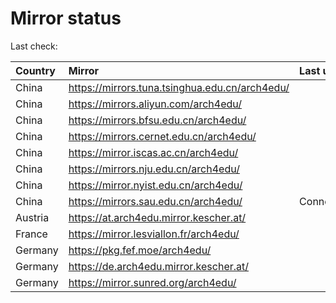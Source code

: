 <script src="./time.js"></script>
# Mirror status
Last check: <script type="text/javascript">localize(1743848618.9053688);</script>

|Country|Mirror|Last update|
|:------|:-----|:----------|
|China|https://mirrors.tuna.tsinghua.edu.cn/arch4edu/|<script type="text/javascript">localize(1743835367);</script>|
|China|https://mirrors.aliyun.com/arch4edu/|<script type="text/javascript">localize(1743835367);</script>|
|China|https://mirrors.bfsu.edu.cn/arch4edu/|<script type="text/javascript">localize(1743792213);</script>|
|China|https://mirrors.cernet.edu.cn/arch4edu/|<script type="text/javascript">localize(1743835367);</script>|
|China|https://mirror.iscas.ac.cn/arch4edu/|<script type="text/javascript">localize(1743835367);</script>|
|China|https://mirrors.nju.edu.cn/arch4edu/|<script type="text/javascript">localize(1743749002);</script>|
|China|https://mirror.nyist.edu.cn/arch4edu/|<script type="text/javascript">localize(1743749002);</script>|
|China|https://mirrors.sau.edu.cn/arch4edu/|ConnectionError|
|Austria|https://at.arch4edu.mirror.kescher.at/|<script type="text/javascript">localize(1743835367);</script>|
|France|https://mirror.lesviallon.fr/arch4edu/|<script type="text/javascript">localize(1743792213);</script>|
|Germany|https://pkg.fef.moe/arch4edu/|<script type="text/javascript">localize(1743835367);</script>|
|Germany|https://de.arch4edu.mirror.kescher.at/|<script type="text/javascript">localize(1743835367);</script>|
|Germany|https://mirror.sunred.org/arch4edu/|<script type="text/javascript">localize(1743835367);</script>|

<script src="./tablefilter/tablefilter.js"></script>
<script src="./table.js"></script>